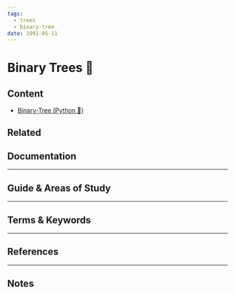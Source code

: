 ```yaml
---
tags:
  - trees
  - binary-tree
date: 1991-05-11
---
```

Binary Trees 🌳
========


Content
---------------

* [Binary-Tree (Python 🐍)](./Python/Binary-Tree%20(Python%20🐍).md)

Related
----------------------------



Documentation
-------------



-----------------------------------------------------------------------------------------------------

Guide & Areas of Study
-----------------------



-----------------------------------------------------------------------------------------------------

Terms & Keywords
----------------



-----------------------------------------------------------------------------------------------------

References
----------



-----------------------------------------------------------------------------------------------------

Notes
-----